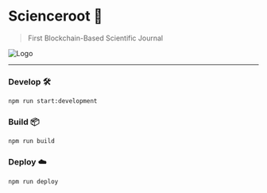 # Scienceroot 📖
> First Blockchain-Based Scientific Journal

![Logo](https://i.imgur.com/BWHvN1C.png)

---

### Develop 🛠

```bash
npm run start:development
```

### Build 📦

```bash
npm run build
```

### Deploy ☁️

```bash
npm run deploy
```